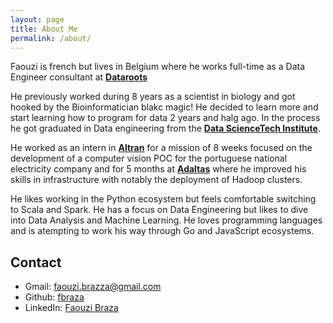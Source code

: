 ```yaml
---
layout: page
title: About Me
permalink: /about/
---
```


Faouzi is french but lives in Belgium where he works full-time as a Data Engineer consultant at [**Dataroots**](https://dataroots.io/)

He previously worked during 8 years as a scientist in biology and got hooked by the Bioinformatician blakc magic! He decided to
learn more and start learning how to program for data 2 years and halg ago. In the process he got graduated in Data engineering from the [**Data ScienceTech Institute**](https://www.datasciencetech.institute/).

He worked as an intern in [**Altran**](https://capgemini-engineering.com/be/en/) for a mission of 8 weeks focused on the development of a computer vision POC for the portuguese national electricity company and for 5 months at [**Adaltas**](https://www.adaltas.com/en/) where he improved his skills in infrastructure with notably the deployment of Hadoop clusters.

He likes working in the Python ecosystem but feels comfortable switching to Scala and Spark. He has a focus on Data Engineering but likes to dive into Data Analysis and Machine Learning. He loves programming languages and is atempting to work his way through Go and JavaScript ecosystems.

Contact
--------

* Gmail: faouzi.brazza@gmail.com
* Github: [fbraza](https://github.com/fbraza)
* LinkedIn: [Faouzi Braza](https://www.linkedin.com/in/faouzi-braza/)
